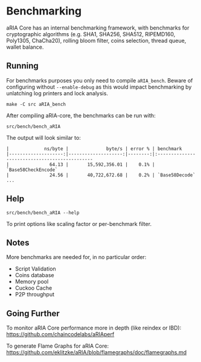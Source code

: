 Benchmarking
============

aRIA Core has an internal benchmarking framework, with benchmarks
for cryptographic algorithms (e.g. SHA1, SHA256, SHA512, RIPEMD160, Poly1305, ChaCha20), rolling bloom filter, coins selection,
thread queue, wallet balance.

Running
---------------------

For benchmarks purposes you only need to compile `aRIA_bench`. Beware of configuring without `--enable-debug` as this would impact
benchmarking by unlatching log printers and lock analysis.

    make -C src aRIA_bench

After compiling aRIA-core, the benchmarks can be run with:

    src/bench/bench_aRIA

The output will look similar to:
```
|             ns/byte |              byte/s | error % | benchmark
|--------------------:|--------------------:|--------:|:----------------------------------------------
|               64.13 |       15,592,356.01 |    0.1% | `Base58CheckEncode`
|               24.56 |       40,722,672.68 |    0.2% | `Base58Decode`
...
```

Help
---------------------

    src/bench/bench_aRIA --help

To print options like scaling factor or per-benchmark filter.

Notes
---------------------
More benchmarks are needed for, in no particular order:
- Script Validation
- Coins database
- Memory pool
- Cuckoo Cache
- P2P throughput

Going Further
--------------------

To monitor aRIA Core performance more in depth (like reindex or IBD): https://github.com/chaincodelabs/aRIAperf

To generate Flame Graphs for aRIA Core: https://github.com/eklitzke/aRIA/blob/flamegraphs/doc/flamegraphs.md
